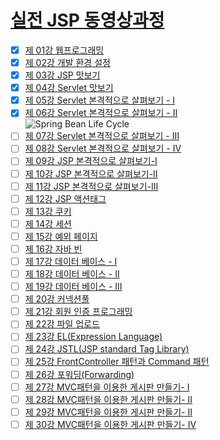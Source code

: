 # [실전 JSP 동영상과정][main]

- [x] [제 01강 웹프로그래밍][01]
- [x] [제 02강 개발 환경 설정][02]
- [x] [제 03강 JSP 맛보기][03]
- [x] [제 04강 Servlet 맛보기][04]
- [x] [제 05강 Servlet 본격적으로 살펴보기 - I][05]
- [x] [제 06강 Servlet 본격적으로 살펴보기 - II][06]	
	![Spring Bean Life Cycle](/SPP-1009_Java_JSP/images/SpringBeanLifeCycle.jfif)
- [ ] [제 07강 Servlet 본격적으로 살펴보기 - III][07]
- [ ] [제 08강 Servlet 본격적으로 살펴보기 - IV][08]
- [ ] [제 09강 JSP 본격적으로 살펴보기-I][09]
- [ ] [제 10강 JSP 본격적으로 살펴보기-II][10]
- [ ] [제 11강 JSP 본격적으로 살펴보기-III][11]
- [ ] [제 12강 JSP 액션태그][12]
- [ ] [제 13강 쿠키][13]
- [ ] [제 14강 세션][14]
- [ ] [제 15강 예외 페이지][15]
- [ ] [제 16강 자바 빈][16]
- [ ] [제 17강 데이터 베이스 - I][17]
- [ ] [제 18강 데이터 베이스 - II][18]
- [ ] [제 19강 데이터 베이스 - III][19]
- [ ] [제 20강 커넥션풀][20]
- [ ] [제 21강 회원 인증 프로그래밍][21]
- [ ] [제 22강 파일 업로드][22]
- [ ] [제 23강 EL(Expression Language)][23]
- [ ] [제 24강 JSTL(JSP standard Tag Library)][24]
- [ ] [제 25강 FrontController 패턴과 Command 패턴][25]
- [ ] [제 26강 포워딩(Forwarding)][26]
- [ ] [제 27강 MVC패턴을 이용한 게시판 만들기- I][27]
- [ ] [제 28강 MVC패턴을 이용한 게시판 만들기- II][28]
- [ ] [제 29강 MVC패턴을 이용한 게시판 만들기- II][29]
- [ ] [제 30강 MVC패턴을 이용한 게시판 만들기- IV][30]

[main]: https://seouliotcenter.tistory.com/tag/jsp "실전 JSP 동영상과정"
[01]: https://www.youtube.com/watch?v=Aw-lOlR0I28&list=PLOJ3X9PwqLzvyIx3mwuf-muEd5TUI-yph&index=1 "제 01강 웹프로그래밍"
[02]: https://www.youtube.com/watch?v=qJU0914Nv84&list=PLOJ3X9PwqLzvyIx3mwuf-muEd5TUI-yph&index=2 "제 02강 개발 환경 설정"
[03]: https://www.youtube.com/watch?v=ImkeLKI1yLk&list=PLOJ3X9PwqLzvyIx3mwuf-muEd5TUI-yph&index=3
[04]: https://www.youtube.com/watch?v=A4QMTvoMLWA&list=PLOJ3X9PwqLzvyIx3mwuf-muEd5TUI-yph&index=4
[05]: https://www.youtube.com/watch?v=9k1tQ6-CaMM&list=PLOJ3X9PwqLzvyIx3mwuf-muEd5TUI-yph&index=5
[06]: https://www.youtube.com/watch?v=Uc6oxkmJ12M&list=PLOJ3X9PwqLzvyIx3mwuf-muEd5TUI-yph&index=6
[07]: https://www.youtube.com/watch?v=n2XJuTVlTUs&list=PLOJ3X9PwqLzvyIx3mwuf-muEd5TUI-yph&index=7
[08]: https://www.youtube.com/watch?v=Pg6Jzh72vKg&list=PLOJ3X9PwqLzvyIx3mwuf-muEd5TUI-yph&index=8
[09]: https://www.youtube.com/watch?v=aLqYvAEBdiQ&list=PLOJ3X9PwqLzvyIx3mwuf-muEd5TUI-yph&index=9
[10]: https://www.youtube.com/watch?v=hto0zvjz4pY&list=PLOJ3X9PwqLzvyIx3mwuf-muEd5TUI-yph&index=10
[11]: https://www.youtube.com/watch?v=ntNiNyZoI5M&list=PLOJ3X9PwqLzvyIx3mwuf-muEd5TUI-yph&index=11
[12]: https://www.youtube.com/watch?v=ep4kdvqLsmQ&list=PLOJ3X9PwqLzvyIx3mwuf-muEd5TUI-yph&index=12
[13]: https://www.youtube.com/watch?v=baPAAQVhiDQ&list=PLOJ3X9PwqLzvyIx3mwuf-muEd5TUI-yph&index=13
[14]: https://www.youtube.com/watch?v=QNqkd_KFOdk&list=PLOJ3X9PwqLzvyIx3mwuf-muEd5TUI-yph&index=14
[15]: https://www.youtube.com/watch?v=i2YS9nc7J4Q&list=PLOJ3X9PwqLzvyIx3mwuf-muEd5TUI-yph&index=15
[16]: https://www.youtube.com/watch?v=lMaPcsjHPYY&list=PLOJ3X9PwqLzvyIx3mwuf-muEd5TUI-yph&index=16
[17]: https://www.youtube.com/watch?v=cGMhfJBvVTM&list=PLOJ3X9PwqLzvyIx3mwuf-muEd5TUI-yph&index=17
[18]: https://www.youtube.com/watch?v=xgn4S6NtsUs&list=PLOJ3X9PwqLzvyIx3mwuf-muEd5TUI-yph&index=18
[19]: https://www.youtube.com/watch?v=Uttb19IYwYc&list=PLOJ3X9PwqLzvyIx3mwuf-muEd5TUI-yph&index=19
[20]: https://www.youtube.com/watch?v=PVNcP_6AgDk&list=PLOJ3X9PwqLzvyIx3mwuf-muEd5TUI-yph&index=20
[21]: https://www.youtube.com/watch?v=b4vn9lrze6o&list=PLOJ3X9PwqLzvyIx3mwuf-muEd5TUI-yph&index=21
[22]: https://www.youtube.com/watch?v=B1jCwmhePMo&list=PLOJ3X9PwqLzvyIx3mwuf-muEd5TUI-yph&index=22
[23]: https://www.youtube.com/watch?v=jkLOkfAgK0c&list=PLOJ3X9PwqLzvyIx3mwuf-muEd5TUI-yph&index=23
[24]: https://www.youtube.com/watch?v=8kVhjVoOtOI&list=PLOJ3X9PwqLzvyIx3mwuf-muEd5TUI-yph&index=24
[25]: https://www.youtube.com/watch?v=jY8I3VcT7Gk&list=PLOJ3X9PwqLzvyIx3mwuf-muEd5TUI-yph&index=25
[26]: https://www.youtube.com/watch?v=TcW4mc_iH1Y&list=PLOJ3X9PwqLzvyIx3mwuf-muEd5TUI-yph&index=26
[27]: https://www.youtube.com/watch?v=1AWT3vEoC-c&list=PLOJ3X9PwqLzvyIx3mwuf-muEd5TUI-yph&index=27
[28]: https://www.youtube.com/watch?v=oYeDoPBGIWA&list=PLOJ3X9PwqLzvyIx3mwuf-muEd5TUI-yph&index=28
[29]: https://www.youtube.com/watch?v=57w4-jEW_b4&list=PLOJ3X9PwqLzvyIx3mwuf-muEd5TUI-yph&index=29
[30]: https://www.youtube.com/watch?v=RRc6YNrqKnk&list=PLOJ3X9PwqLzvyIx3mwuf-muEd5TUI-yph&index=30